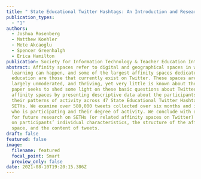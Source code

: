 ```yaml
---
title: " State Educational Twitter Hashtags: An Introduction and Research Agenda"
publication_types:
  - "1"
authors:
  - Joshua Rosenberg
  - Matthew Koehler
  - Mete Akcaoglu
  - Spencer Greenhalgh
  - Erica Hamilton
publication: Society for Information Technology & Teacher Education International Conference
abstract: Affinity spaces refer to digital and geographical spaces in which
  learning can happen, and some of the largest affinity spaces dedicated to
  education are those that currently exist on Twitter. These spaces are public,
  largely unmoderated, and thriving, yet very little is known about them. This
  paper seeks to shed some light on these basic questions about Twitter-based
  affinity spaces by presenting descriptive data about the participants and
  their patterns of activity across 47 State Educational Twitter Hashtags, or
  SETHs. We examine over 580,000 tweets collected over six months and identify
  who is participating and their degree of activity. We conclude with directions
  for future research on SETHs (or related affinity spaces on Twitter) focused
  on participants’ individual characteristics, the structure of the affinity
  space, and the content of tweets.
draft: false
featured: false
image:
  filename: featured
  focal_point: Smart
  preview_only: false
date: 2021-08-10T19:20:15.386Z
---
```


